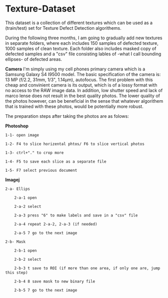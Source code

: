 # Texture-Dataset
This dataset is a collection of different textures which can be used as a (train/test) set for Texture Defect Detection algorithems.

During the following three months, I am going to gradually add new textures in separate folders, where each includes 150 samples of defected texture, 1000 samples of clean texture. Each folder also includes masked copy of defected samples and a "csv" file consisting lables of -what I call bounding ellipses- of defected areas.

**Camera**
I'm simply using my cell phones primary camera which is a Samsung Galaxy S4 I9500 model. The basic specification of the camera is: 13 MP (f/2.2, 31mm, 1/3", 1.14µm), autofocus.
The first problem with this cheap and convinient camera is its output, which is of a lossy format with no access to the RAW image data. In addition, low shutter speed and lack of marco lense does not result in the best quality photos.
The lower quality of the photos however, can be beneficial in the sense that whatever algorithem that is trained with these photos, would be potentially more robust.

The preparation steps after taking the photos are as folows:

**Photoshop**

	1-1- open image

	1-2- F4 to slice horizental phtos/ F6 to slice vertical photos

	1-3- ctrl+"." to crop more

	1-4- F5 to save each slice as a separate file

	1-5- F7 select previous document
  
**Imagej**

	2-a- Ellips

		2-a-1 open

		2-a-2 select

		2-a-3 press "6" to make labels and save in a "csv" file

		2-a-4 repeat 2-a-2, 2-a-3 (if needed)

		2-a-5 7 go to the next image

	2-b- Mask

		2-b-1 open

		2-b-2 select

		2-b-3 t save to ROI (if more than one area, if only one are, jump this step)

		2-b-4 8 save mask to new binary file

		2-b-5 7 go to the next image
